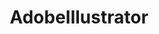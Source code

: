 ---
title: AdobeIllustrator
crosslinks:
- u_imguralbumbot
- youtubefactsbot
- youtubot
- anti_gif_bot
- mapmaking
- MassdropBot
- xkcd
- AfterEffects
- Logo_Critique
- graphic_design
- Inkscape
- redditgetsdrawn
- learnjavascript
- Art
- forhire
- modnews
- doodles
- logodesign
- low_poly
- ArcherFX
---